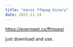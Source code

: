 ```yaml
---
title: "macos ffmpeg binary"
date: 2021-11-24
---
```


<a href="https://evermeet.cx/ffmpeg/">https://evermeet.cx/ffmpeg/</a>

just download and use.
